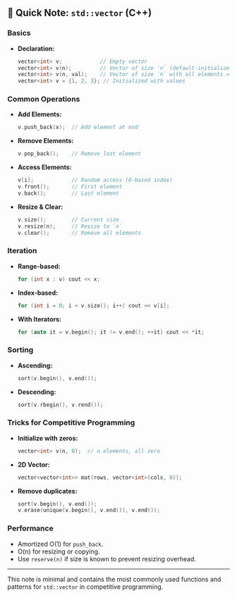 ## 🚀 Quick Note: `std::vector` (C++)

### **Basics**

- **Declaration:**
    
    ```cpp
    vector<int> v;            // Empty vector
    vector<int> v(n);         // Vector of size `n` (default-initialized)
    vector<int> v(n, val);    // Vector of size `n` with all elements = `val`
    vector<int> v = {1, 2, 3}; // Initialized with values
    ```
    

### **Common Operations**

- **Add Elements:**
    
    ```cpp
    v.push_back(x);  // Add element at end
    ```
    
- **Remove Elements:**
    
    ```cpp
    v.pop_back();    // Remove last element
    ```
    
- **Access Elements:**
    
    ```cpp
    v[i];            // Random access (0-based index)
    v.front();       // First element
    v.back();        // Last element
    ```
    
- **Resize & Clear:**
    
    ```cpp
    v.size();        // Current size
    v.resize(n);     // Resize to `n`
    v.clear();       // Remove all elements
    ```
    

### **Iteration**

- **Range-based:**
    
    ```cpp
    for (int x : v) cout << x;
    ```
    
- **Index-based:**
    
    ```cpp
    for (int i = 0; i < v.size(); i++) cout << v[i];
    ```
    
- **With Iterators:**
    
    ```cpp
    for (auto it = v.begin(); it != v.end(); ++it) cout << *it;
    ```
    

### **Sorting**

- **Ascending:**
    
    ```cpp
    sort(v.begin(), v.end());
    ```
    
- **Descending:**
    
    ```cpp
    sort(v.rbegin(), v.rend());
    ```
    

### **Tricks for Competitive Programming**

- **Initialize with zeros:**
    
    ```cpp
    vector<int> v(n, 0);  // n elements, all zero
    ```
    
- **2D Vector:**
    
    ```cpp
    vector<vector<int>> mat(rows, vector<int>(cols, 0));
    ```
    
- **Remove duplicates:**
    
    ```cpp
    sort(v.begin(), v.end());
    v.erase(unique(v.begin(), v.end()), v.end());
    ```
    

### **Performance**

- Amortized O(1) for `push_back`.
- O(n) for resizing or copying.
- Use `reserve(n)` if size is known to prevent resizing overhead.

---

This note is minimal and contains the most commonly used functions and patterns for `std::vector` in competitive programming.
